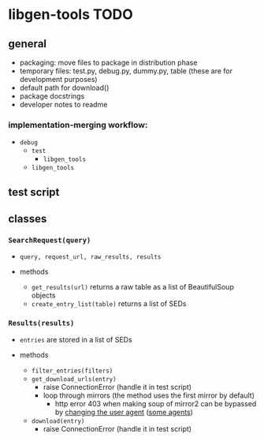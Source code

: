# libgen-tools TODO

## general

- packaging: move files to package in distribution phase
- temporary files: test.py, debug.py, dummy.py, table (these are for development purposes)
- default path for download()
- package docstrings
- developer notes to readme

### implementation-merging workflow:

- `debug`
  - `test`
    - `libgen_tools`
  - `libgen_tools`

## test script

## classes

### `SearchRequest(query)`

- `query, request_url, raw_results, results`

- methods
  - `get_results(url)` returns a raw table as a list of BeautifulSoup objects
  - `create_entry_list(table)` returns a list of SEDs

### `Results(results)`

- `entries` are stored in a list of SEDs

- methods
  - `filter_entries(filters)`
  - `get_download_urls(entry)`
    - raise ConnectionError (handle it in test script)
    - loop through mirrors (the method uses the first mirror by default)
      - http error 403 when making soup of mirror2 can be bypassed by [changing the user agent](https://stackoverflow.com/questions/24226781/changing-user-agent-in-python-3-for-urrlib-request-urlopen) ([some agents](https://www.zenrows.com/blog/user-agent-web-scraping#importance))
  - `download(entry)`
    - raise ConnectionError (handle it in test script)
